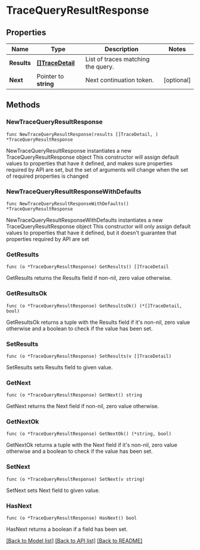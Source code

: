 # TraceQueryResultResponse

## Properties

Name | Type | Description | Notes
------------ | ------------- | ------------- | -------------
**Results** | [**[]TraceDetail**](TraceDetail.md) | List of traces matching the query. | 
**Next** | Pointer to **string** | Next continuation token. | [optional] 

## Methods

### NewTraceQueryResultResponse

`func NewTraceQueryResultResponse(results []TraceDetail, ) *TraceQueryResultResponse`

NewTraceQueryResultResponse instantiates a new TraceQueryResultResponse object
This constructor will assign default values to properties that have it defined,
and makes sure properties required by API are set, but the set of arguments
will change when the set of required properties is changed

### NewTraceQueryResultResponseWithDefaults

`func NewTraceQueryResultResponseWithDefaults() *TraceQueryResultResponse`

NewTraceQueryResultResponseWithDefaults instantiates a new TraceQueryResultResponse object
This constructor will only assign default values to properties that have it defined,
but it doesn't guarantee that properties required by API are set

### GetResults

`func (o *TraceQueryResultResponse) GetResults() []TraceDetail`

GetResults returns the Results field if non-nil, zero value otherwise.

### GetResultsOk

`func (o *TraceQueryResultResponse) GetResultsOk() (*[]TraceDetail, bool)`

GetResultsOk returns a tuple with the Results field if it's non-nil, zero value otherwise
and a boolean to check if the value has been set.

### SetResults

`func (o *TraceQueryResultResponse) SetResults(v []TraceDetail)`

SetResults sets Results field to given value.


### GetNext

`func (o *TraceQueryResultResponse) GetNext() string`

GetNext returns the Next field if non-nil, zero value otherwise.

### GetNextOk

`func (o *TraceQueryResultResponse) GetNextOk() (*string, bool)`

GetNextOk returns a tuple with the Next field if it's non-nil, zero value otherwise
and a boolean to check if the value has been set.

### SetNext

`func (o *TraceQueryResultResponse) SetNext(v string)`

SetNext sets Next field to given value.

### HasNext

`func (o *TraceQueryResultResponse) HasNext() bool`

HasNext returns a boolean if a field has been set.


[[Back to Model list]](../README.md#documentation-for-models) [[Back to API list]](../README.md#documentation-for-api-endpoints) [[Back to README]](../README.md)


